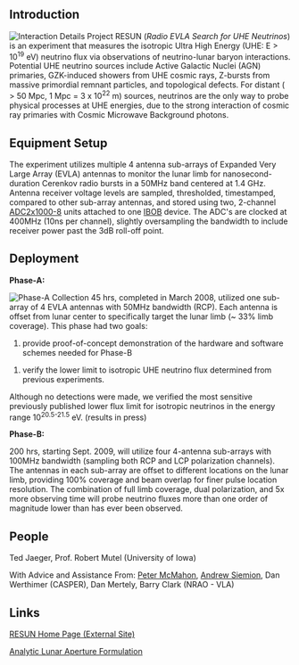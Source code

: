 ## Introduction

![Interaction Details](RESUN_Interaction_Sketch.png
"Interaction Details") Project RESUN (*Radio EVLA Search for UHE
Neutrinos*) is an experiment that measures the isotropic Ultra High
Energy (UHE: E \> 10<sup>19</sup> eV) neutrino flux via observations of
neutrino-lunar baryon interactions. Potential UHE neutrino sources
include Active Galactic Nuclei (AGN) primaries, GZK-induced showers from
UHE cosmic rays, Z-bursts from massive primordial remnant particles, and
topological defects. For distant ( \> 50 Mpc, 1 Mpc = 3 x
10<sup>22</sup> m) sources, neutrinos are the only way to probe physical
processes at UHE energies, due to the strong interaction of cosmic ray
primaries with Cosmic Microwave Background photons.

## Equipment Setup

The experiment utilizes multiple 4 antenna sub-arrays of Expanded Very
Large Array (EVLA) antennas to monitor the lunar limb for
nanosecond-duration Cerenkov radio bursts in a 50MHz band centered at
1.4 GHz. Antenna receiver voltage levels are sampled, thresholded,
timestamped, compared to other sub-array antennas, and stored using two,
2-channel [ADC2x1000-8](ADC2x1000-8 "wikilink") units attached to one
[IBOB](IBOB "wikilink") device. The ADC's are clocked at 400MHz (10ns
per channel), slightly oversampling the bandwidth to include receiver
power past the 3dB roll-off point.

## Deployment

**Phase-A:**

![Phase-A Collection](RESUN_collection_Feb2008.jpg "Phase-A Collection")
45 hrs, completed in March 2008, utilized one sub-array of 4 EVLA
antennas with 50MHz bandwidth (RCP). Each antenna is offset from lunar
center to specifically target the lunar limb (\~ 33% limb coverage).
This phase had two goals:

1.  provide proof-of-concept demonstration of the hardware and software
    schemes needed for Phase-B

<!-- end list -->

1.  verify the lower limit to isotropic UHE neutrino flux determined
    from previous experiments.

Although no detections were made, we verified the most sensitive
previously published lower flux limit for isotropic neutrinos in the
energy range 10<sup>20.5-21.5</sup> eV. (results in press)

**Phase-B:**

200 hrs, starting Sept. 2009, will utilize four 4-antenna sub-arrays
with 100MHz bandwidth (sampling both RCP and LCP polarization channels).
The antennas in each sub-array are offset to different locations on the
lunar limb, providing 100% coverage and beam overlap for finer pulse
location resolution. The combination of full limb coverage, dual
polarization, and 5x more observing time will probe neutrino fluxes more
than one order of magnitude lower than has ever been observed.

## People

Ted Jaeger, Prof. Robert Mutel (University of Iowa)

With Advice and Assistance From: [Peter
McMahon](User:Pmcmahon "wikilink"), [Andrew
Siemion](User:Siemion "wikilink"), Dan Werthimer (CASPER), Dan Mertely,
Barry Clark (NRAO - VLA)

## Links

[RESUN Home Page (External Site)](http://resun.physics.uiowa.edu)

[Analytic Lunar Aperture Formulation](http://arxiv.org/abs/0904.3389v2)
